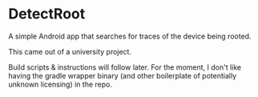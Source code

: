 DetectRoot
==========

A simple Android app that searches for traces of the device being rooted.

This came out of a university project.

Build scripts & instructions will follow later. For the moment, I don't like having the gradle wrapper binary (and other boilerplate of potentially unknown licensing) in the repo.

